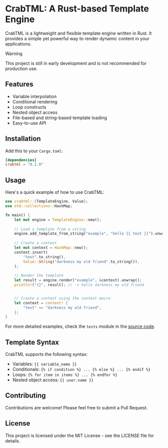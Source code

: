 # CrabTML: A Rust-based Template Engine

CrabTML is a lightweight and flexible template engine written in Rust. It provides a simple yet powerful way to render dynamic content in your applications.

> [!WARNING]  
> This project is still in early development and is not recommended for production use.

## Features

- Variable interpolation
- Conditional rendering
- Loop constructs
- Nested object access
- File-based and string-based template loading
- Easy-to-use API

## Installation

Add this to your `Cargo.toml`:

```toml
[dependencies]
crabtml = "0.1.0"
```

## Usage

Here's a quick example of how to use CrabTML:

```rust
use crabtml::{TemplateEngine, Value};
use std::collections::HashMap;

fn main() {
    let mut engine = TemplateEngine::new();
    
    // Load a template from a string
    engine.add_template_from_string("example", "hello {{ text }}").unwrap();
    
    // Create a context
    let mut context = HashMap::new();
    context.insert(
        "text".to_string(),
        Value::String("darkness my old friend".to_string()),
    );
    
    // Render the template
    let result = engine.render("example", &context).unwrap();
    println!("{}", result); // -> hello darkness my old friend


    // Create a context using the context macro
    let context = context! {
        "text" => "darkness my old friend",
    };
}
```

For more detailed examples, check the `tests` module in the [source code](https://github.com/trvswgnr/crabtml/blob/main/src/lib.rs#L239:L361).

## Template Syntax

CrabTML supports the following syntax:

- Variables: `{{ variable_name }}`
- Conditionals: `{% if condition %} ... {% else %} ... {% endif %}`
- Loops: `{% for item in items %} ... {% endfor %}`
- Nested object access: `{{ user.name }}`

## Contributing

Contributions are welcome! Please feel free to submit a Pull Request.

## License

This project is licensed under the MIT License - see the LICENSE file for details.